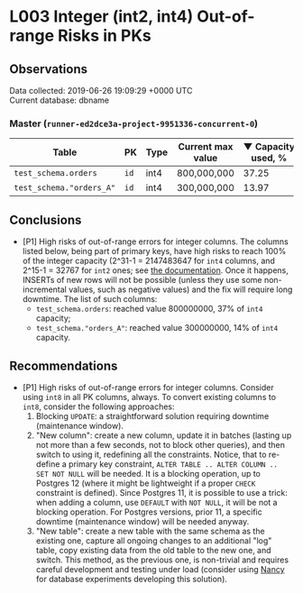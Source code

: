 # L003 Integer (int2, int4) Out-of-range Risks in PKs #

## Observations ##
Data collected: 2019-06-26 19:09:29 +0000 UTC  
Current database: dbname  



### Master (`runner-ed2dce3a-project-9951336-concurrent-0`) ###
| Table | PK | Type | Current max value | &#9660;&nbsp;Capacity used, % |
|------|----|------|-------------------|-------------------------------|
|`test_schema.orders` | `id` | int4 |800,000,000 | 37.25|
|`test_schema."orders_A"` | `id` | int4 |300,000,000 | 13.97|


## Conclusions ##
  - [P1] High risks of out-of-range errors for integer columns. The columns listed below, being part of primary keys, have high risks to reach 100% of the integer capacity (2^31-1 = 2147483647 for `int4` columns, and 2^15-1 = 32767 for `int2` ones; see [the documentation](https://www.postgresql.org/docs/{{MAJOR_VERSION}}/datatype-numeric.html). Once it happens, INSERTs of new rows will not be possible (unless they use some non-incremental values, such as negative values) and the fix will require long downtime. The list of such columns:  
    - `test_schema.orders`: reached value 800000000, 37% of `int4` capacity;
    - `test_schema."orders_A"`: reached value 300000000, 14% of `int4` capacity.
  
 


## Recommendations ##
  - [P1] High risks of out-of-range errors for integer columns. Consider using `int8` in all PK columns, always. To convert existing columns to `int8`, consider the following approaches:  
    1. Blocking `UPDATE`: a straightforward solution requiring downtime (maintenance window).  
    1. "New column": create a new column, update it in batches (lasting up not more than a few seconds, not to block other queries), and then switch to using it, redefining all the constraints. Notice, that to re-define a primary key constraint, `ALTER TABLE .. ALTER COLUMN .. SET NOT NULL` will be needed. It is a blocking operation, up to Postgres 12 (where it might be lightweight if a proper `CHECK` constraint is defined). Since Postgres 11, it is possible to use a trick: when adding a column, use `DEFAULT` with `NOT NULL`, it will be not a blocking operation. For Postgres versions, prior 11, a specific downtime (maintenance window) will be needed anyway.  
    1. "New table": create a new table with the same schema as the existing one, capture all ongoing changes to an additional "log" table, copy existing data from the old table to the new one, and switch. This method, as the previous one, is non-trivial and requires careful development and testing under load (consider using [Nancy](https://gitlab.com/postgres-ai/nancy) for database experiments developing this solution).
  
 

